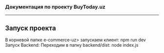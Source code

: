 ### Документация по проекту BuyToday.uz

---

## Запуск проекта

В корневой папке e-commerce-uz> запускаем клиент: npm run dev
Запуск Backend: Переходим в папку backend/dist: node index.js
